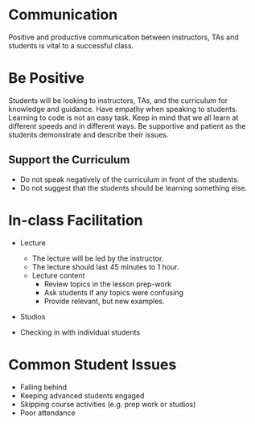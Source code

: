 # Communication
Positive and productive communication between instructors, TAs and students is vital to a successful class.

# Be Positive
Students will be looking to instructors, TAs, and the curriculum for knowledge and guidance. Have empathy when
speaking to students. Learning to code is not an easy task. Keep in mind that we all learn at different speeds and in different ways. Be supportive and patient as the students demonstrate and describe their issues.

## Support the Curriculum
* Do not speak negatively of the curriculum in front of the students.
* Do not suggest that the students should be learning something else.

# In-class Facilitation
* Lecture
  * The lecture will be led by the instructor.
  * The lecture should last 45 minutes to 1 hour.
  * Lecture content
    * Review topics in the lesson prep-work
    * Ask students if any topics were confusing
    * Provide relevant, but new examples.

* Studios
* Checking in with individual students

# Common Student Issues
* Falling behind
* Keeping advanced students engaged
* Skipping course activities (e.g. prep work or studios)
* Poor attendance 

